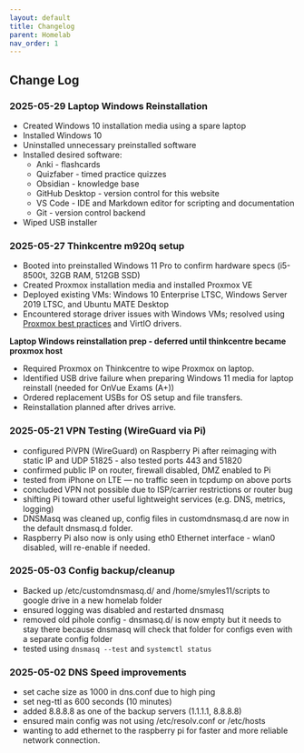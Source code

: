 ```yaml
---
layout: default
title: Changelog
parent: Homelab
nav_order: 1
---
```


## Change Log

### 2025-05-29 Laptop Windows Reinstallation

- Created Windows 10 installation media using a spare laptop
- Installed Windows 10
- Uninstalled unnecessary preinstalled software
- Installed desired software:
  - Anki - flashcards
  - Quizfaber - timed practice quizzes
  - Obsidian - knowledge base
  - GitHub Desktop - version control for this website
  - VS Code - IDE and Markdown editor for scripting and documentation
  - Git - version control backend
- Wiped USB installer


### 2025-05-27 Thinkcentre m920q setup

- Booted into preinstalled Windows 11 Pro to confirm hardware specs (i5-8500t, 32GB RAM, 512GB SSD)
- Created Proxmox installation media and installed Proxmox VE
- Deployed existing VMs: Windows 10 Enterprise LTSC, Windows Server 2019 LTSC, and Ubuntu MATE Desktop
- Encountered storage driver issues with Windows VMs; resolved using [Proxmox best practices](https://pve.proxmox.com/wiki/Windows_2019_guest_best_practices) and VirtIO drivers.

**Laptop Windows reinstallation prep - deferred until thinkcentre became proxmox host**
- Required Proxmox on Thinkcentre to wipe Proxmox on laptop.
- Identified USB drive failure when preparing Windows 11 media for laptop reinstall (needed for OnVue Exams (A+))
- Ordered replacement USBs for OS setup and file transfers.
- Reinstallation planned after drives arrive.


### 2025-05-21 VPN Testing (WireGuard via Pi)

- configured PiVPN (WireGuard) on Raspberry Pi after reimaging with static IP and UDP 51825 - also tested ports 443 and 51820 
- confirmed public IP on router, firewall disabled, DMZ enabled to Pi
- tested from iPhone on LTE — no traffic seen in tcpdump on above ports
- concluded VPN not possible due to ISP/carrier restrictions or router bug
- shifting Pi toward other useful lightweight services (e.g. DNS, metrics, logging)
- DNSMasq was cleaned up, config files in customdnsmasq.d are now in the default dnsmasq.d folder.
- Raspberry Pi also now is only using eth0 Ethernet interface - wlan0 disabled, will re-enable if needed.

### 2025-05-03 Config backup/cleanup
- Backed up /etc/customdnsmasq.d/ and /home/smyles11/scripts to google drive in a new homelab folder
- ensured logging was disabled and restarted dnsmasq
- removed old pihole config - dnsmasq.d/ is now empty but it needs to stay there because dnsmasq will check that folder for configs even with a separate config folder
- tested using `dnsmasq --test` and `systemctl status`

### 2025-05-02 DNS Speed improvements
- set cache size as 1000 in dns.conf due to high ping
- set neg-ttl as 600 seconds (10 minutes)
- added 8.8.8.8 as one of the backup servers (1.1.1.1, 8.8.8.8)
- ensured main config was not using /etc/resolv.conf or /etc/hosts
- wanting to add ethernet to the raspberry pi for faster and more reliable network connection.
